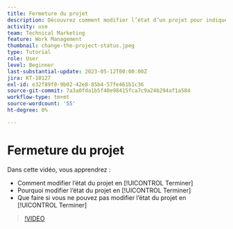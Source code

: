 ```yaml
---
title: Fermeture du projet
description: Découvrez comment modifier l’état d’un projet pour indiquer que le travail est terminé.
activity: use
team: Technical Marketing
feature: Work Management
thumbnail: change-the-project-status.jpeg
type: Tutorial
role: User
level: Beginner
last-substantial-update: 2023-05-12T00:00:00Z
jira: KT-10127
exl-id: e32f89f0-9b02-42e8-85b4-57fe461b1c36
source-git-commit: 7a3a0fda1b5f40e98415fca7c9a24b294af1a584
workflow-type: tm+mt
source-wordcount: '55'
ht-degree: 0%

---
```


# Fermeture du projet

Dans cette vidéo, vous apprendrez :

* Comment modifier l’état du projet en [!UICONTROL Terminer]
* Pourquoi modifier l’état du projet en [!UICONTROL Terminer]
* Que faire si vous ne pouvez pas modifier l’état du projet en [!UICONTROL Terminer]

>[!VIDEO](https://video.tv.adobe.com/v/3419336/?quality=12&learn=on)
